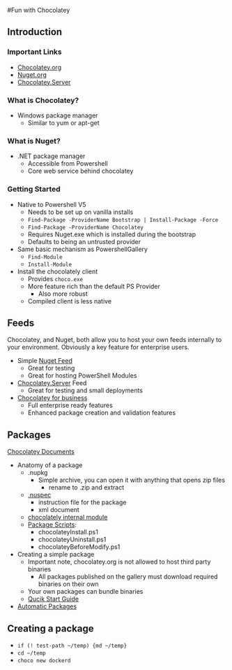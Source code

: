 #Fun with Chocolatey
## Introduction

### Important Links
* [Chocolatey.org](chocolatey.org)
* [Nuget.org](nuget.org)
* [Chocolatey.Server](https://chocolatey.org/packages?q=chocolatey.server)

### What is Chocolatey?
* Windows package manager
  * Similar to yum or apt-get

### What is Nuget?
* .NET package manager
  * Accessible from Powershell
  * Core web service behind chocolatey

### Getting Started
* Native to Powershell V5
  * Needs to be set up on vanilla installs
  * `Find-Package -ProviderName Bootstrap | Install-Package -Force`
  * `Find-Package -ProviderName Chocolatey`
  * Requires Nuget.exe which is installed during the bootstrap
  * Defaults to being an untrusted provider
* Same basic mechanism as PowershellGallery
  * `Find-Module`
  * `Install-Module`
* Install the chocolately client
  * Provides `choco.exe`
  * More feature rich than the default PS Provider
    * Also more robust
  * Compiled client is less native 

## Feeds
Chocolatey, and Nuget, both allow you to host your own feeds internally to your environment.  Obviously a key feature for enterprise users.

* Simple [Nuget Feed](nuget.org)
  * Great for testing
  * Great for hosting PowerShell Modules
* [Chocolatey.Server](https://chocolatey.org/packages?q=chocolatey.server) Feed
  * Great for testing and small deployments
* [Chocolatey for business](https://chocolatey.org/pricing)
  * Full enterprise ready features
  * Enhanced package creation and validation features

## Packages
[Chocolatey Documents](https://chocolatey.org/docs)

* Anatomy of a package
  * .nupkg
    * Simple archive, you can open it with anything that opens zip files
      * rename to .zip and extract
  * [.nuspec](https://docs.nuget.org/create/nuspec-reference)
    * instruction file for the package
    * xml document
  * [chocolately internal module](https://chocolatey.org/docs/helpers-reference)
  * [Package Scripts](https://chocolatey.org/docs/create-packages):
    * chocolateyInstall.ps1
    * chocolateyUninstall.ps1
    * chocolateyBeforeModify.ps1
* Creating a simple package
  * Important note, chocolatey.org is not allowed to host third party binaries
    * All packages published on the gallery must download required binaries on their own
  * Your own packages can bundle binaries
  * [Qucik Start Guide](https://github.com/chocolatey/choco/wiki/CreatePackagesQuickStart)
* [Automatic Packages](https://chocolatey.org/docs/automatic-packages)

## Creating a package
* `if (! test-path ~/temp) {md ~/temp}`
* `cd ~/temp`
* `choco new dockerd`


